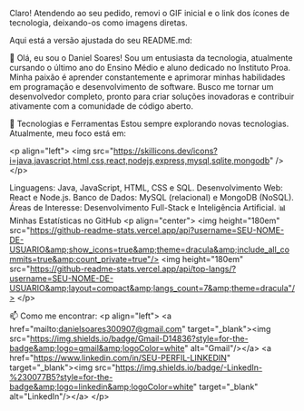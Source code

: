 Claro! Atendendo ao seu pedido, removi o GIF inicial e o link dos ícones de tecnologia, deixando-os como imagens diretas.

Aqui está a versão ajustada do seu README.md:

👋 Olá, eu sou o Daniel Soares!
Sou um entusiasta da tecnologia, atualmente cursando o último ano do Ensino Médio e aluno dedicado no Instituto Proa. Minha paixão é aprender constantemente e aprimorar minhas habilidades em programação e desenvolvimento de software. Busco me tornar um desenvolvedor completo, pronto para criar soluções inovadoras e contribuir ativamente com a comunidade de código aberto.

🚀 Tecnologias e Ferramentas
Estou sempre explorando novas tecnologias. Atualmente, meu foco está em:

&lt;p align="left">
&lt;img src="https://skillicons.dev/icons?i=java,javascript,html,css,react,nodejs,express,mysql,sqlite,mongodb" />
&lt;/p>

Linguagens: Java, JavaScript, HTML, CSS e SQL.
Desenvolvimento Web: React e Node.js.
Banco de Dados: MySQL (relacional) e MongoDB (NoSQL).
Áreas de Interesse: Desenvolvimento Full-Stack e Inteligência Artificial.
📊 Minhas Estatísticas no GitHub
&lt;p align="center">
&lt;img height="180em" src="https://github-readme-stats.vercel.app/api?username=SEU-NOME-DE-USUARIO&amp;show_icons=true&amp;theme=dracula&amp;include_all_commits=true&amp;count_private=true"/>
&lt;img height="180em" src="https://github-readme-stats.vercel.app/api/top-langs/?username=SEU-NOME-DE-USUARIO&amp;layout=compact&amp;langs_count=7&amp;theme=dracula"/>
&lt;/p>

📫 Como me encontrar:
&lt;p align="left">
&lt;a href="mailto:danielsoares300907@gmail.com" target="_blank">&lt;img src="https://img.shields.io/badge/Gmail-D14836?style=for-the-badge&amp;logo=gmail&amp;logoColor=white" alt="Gmail"/>&lt;/a>
&lt;a href="https://www.linkedin.com/in/SEU-PERFIL-LINKEDIN" target="_blank">&lt;img src="https://img.shields.io/badge/-LinkedIn-%230077B5?style=for-the-badge&amp;logo=linkedin&amp;logoColor=white" target="_blank" alt="LinkedIn"/>&lt;/a>
&lt;/p>
